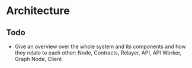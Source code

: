 Architecture
===

## Todo

- Give an overview over the whole system and its components and how they relate to each other: Node, Contracts, Relayer, API, API Worker, Graph Node, Client
